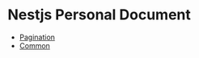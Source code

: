 # Nestjs Personal Document

- [Pagination](https://github.com/MarsXan/Nestjs_Personal_Document/tree/main/pagination)
- [Common](https://github.com/MarsXan/Nestjs_Personal_Document/tree/main/common)
